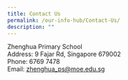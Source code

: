 ```yaml
---
title: Contact Us
permalink: /our-info-hub/Contact-Us/
description: ""
---
```

Zhenghua Primary School<br>
Address: 9 Fajar Rd, Singapore 679002<br>
Phone: 6769 7478 <br>
Email: [zhenghua_ps@moe.edu.sg](mailto:zhenghua_ps@moe.edu.sg)